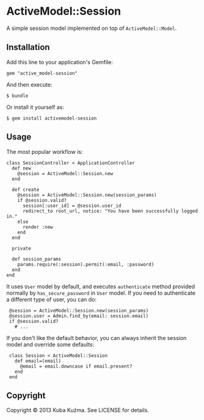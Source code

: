 # ActiveModel::Session

A simple session model implemented on top of `ActiveModel::Model`.

## Installation

Add this line to your application's Gemfile:

    gem "active_model-session"

And then execute:

    $ bundle

Or install it yourself as:

    $ gem install activemodel-session

## Usage

The most popular workflow is:

    class SessionController < ApplicationController
      def new
        @session = ActiveModel::Session.new
      end

      def create
        @session = ActiveModel::Session.new(session_params)
        if @session.valid?
          session[:user_id] = @session.user_id
          redirect_to root_url, notice: "You have been successfully logged in."
        else
          render :new
        end
      end

      private

      def session_params
        params.require(:session).permit(:email, :password)
      end
    end

It uses `User` model by default, and executes `authenticate` method
provided normally by `has_secure_password` in `User` model. If you
need to authenticate a different type of user, you can do:

     @session = ActiveModel::Session.new(session_params)
     @session.user = Admin.find_by(email: session.email)
     if @session.valid?
       # ...

If you don't like the default behavior, you can always inherit the
session model and override some defaults:

     class Session < ActiveModel::Session
       def email=(email)
         @email = email.downcase if email.present?
       end
     end


## Copyright

Copyright © 2013 Kuba Kuźma. See LICENSE for details.
